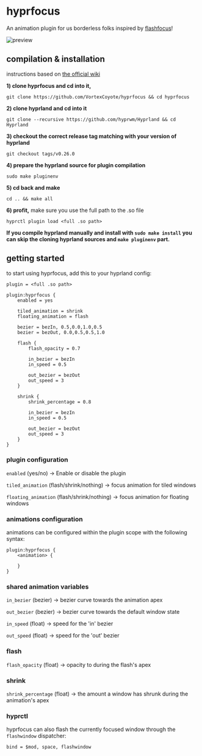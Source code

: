 # hyprfocus

An animation plugin for us borderless folks inspired by [flashfocus](https://github.com/fennerm/flashfocus)!

![preview](hyprfocus.gif)

## compilation & installation

instructions based on [the official wiki](https://wiki.hyprland.org/Plugins/Using-Plugins/#compiling-official-plugins)

**1) clone hyprfocus and cd into it,**

`git clone https://github.com/VortexCoyote/hyprfocus && cd hyprfocus`

**2) clone hyprland and cd into it**

`git clone --recursive https://github.com/hyprwm/Hyprland && cd Hyprland`

**3) checkout the correct release tag matching with your version of hyprland**

`git checkout tags/v0.26.0`

**4) prepare the hyprland source for plugin compilation**

`sudo make pluginenv`

**5) cd back and make**

`cd .. && make all`

**6) profit,** make sure you use the full path to the .so file

`hyprctl plugin load <full .so path>`

**If you compile hyprland manually and install with `sudo make install` you can skip the cloning hyprland sources and `make pluginenv` part.**

## getting started

to start using hyprfocus, add this to your hyprland config:
```
plugin = <full .so path>

plugin:hyprfocus {
    enabled = yes

    tiled_animation = shrink
    floating_animation = flash

    bezier = bezIn, 0.5,0.0,1.0,0.5
    bezier = bezOut, 0.0,0.5,0.5,1.0

    flash {
        flash_opacity = 0.7

        in_bezier = bezIn
        in_speed = 0.5

        out_bezier = bezOut
        out_speed = 3
    }

    shrink {
        shrink_percentage = 0.8

        in_bezier = bezIn
        in_speed = 0.5

        out_bezier = bezOut
        out_speed = 3
    }
}
```

### plugin configuration 

`enabled` (yes/no) -> Enable or disable the plugin

`tiled_animation` (flash/shrink/nothing) -> focus animation for tiled windows

`floating_animation` (flash/shrink/nothing) -> focus animation for floating windows

### animations configuration

animations can be configured within the plugin scope with the following syntax:
```
plugin:hyprfocus {
    <animation> {

    }
}
```

### shared animation variables

`in_bezier` (bezier) -> bezier curve towards the animation apex

`out_bezier` (bezier) -> bezier curve towards the default window state

`in_speed` (float) -> speed for the 'in' bezier

`out_speed` (float) -> speed for the 'out' bezier

### flash

`flash_opacity` (float) -> opacity to during the flash's apex

### shrink

`shrink_percentage` (float) -> the amount a window has shrunk during the animation's apex

### hyprctl

hyprfocus can also flash the currently focused window through the `flashwindow` dispatcher:
```
bind = $mod, space, flashwindow
```
